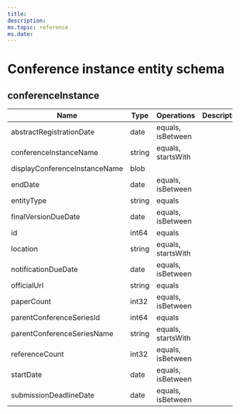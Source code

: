```yaml
---
title: 
description: 
ms.topic: reference
ms.date: 
---
```


# Conference instance entity schema

## conferenceInstance

Name | Type | Operations | Description
--- | --- | --- | ---
abstractRegistrationDate | date | equals, isBetween |
conferenceInstanceName | string | equals, startsWith |
displayConferenceInstanceName | blob | |
endDate | date | equals, isBetween |
entityType | string | equals |
finalVersionDueDate | date | equals, isBetween |
id | int64 | equals |
location | string | equals, startsWith |
notificationDueDate | date | equals, isBetween |
officialUrl | string | equals |
paperCount | int32 | equals, isBetween |
parentConferenceSeriesId | int64 | equals |
parentConferenceSeriesName | string | equals, startsWith |
referenceCount | int32 | equals, isBetween |
startDate | date | equals, isBetween |
submissionDeadlineDate | date | equals, isBetween |